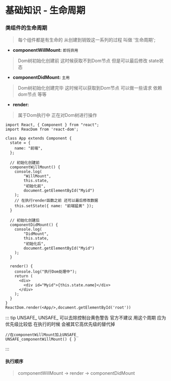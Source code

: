 # 基础知识 - 生命周期

### 类组件的生命周期
>
> 每个组件都是有生命的 从创建到销毁这一系列的过程 叫做 '生命周期';

+ **componentWillMount:** `即将弃用`

> Dom树初始化创建前 这时候获取不到Dom节点 但是可以最后修改 state状态

+ **componentDidMount:** `主用`

> Dom树初始化创建完毕 这时候可以获取到Dom节点 可以做一些请求 依赖dom节点 等等

+ **render:**

> 属于Dom执行中 正在对Dom树进行操作

```
import React, { Component } from "react";
import ReacDom from 'react-dom';

class App extends Component {
  state = {
    name: "前端",
  };

  // 初始化创建前
  componentWillMount() {
    console.log(
        "WillMount",
        this.state,
        "初始化前",
        document.getElementById("Myid")
    );
    // 在执行render函数之前 还可以最后修改数据
    this.setState({ name: "前端猛男" });
  }

  // 初始化创建后
  componentDidMount() {
    console.log(
        "DidMount",
        this.state,
        "初始化后",
        document.getElementById("Myid")
    );
  }

  render() {
    console.log("执行Dom处理中");
    return (
      <div>
        <div id="Myid">{this.state.name}</div>
      </div>
    );
  }
}
ReactDom.render(<App/>,document.getElementById('root'))

```

::: tip UNSAFE_
UNSAFE_ 可以去除控制台黄色警告 官方不建议 用这个周期 应为优先级比较低 在执行的时候 会被其它高优先级的替代掉

```
//在componentWillMount加上UNSAFE_ 
UNSAFE_componentWillMount() { } 
```

:::

#### 执行顺序
>
> componentWillMount → render → componentDidMount
